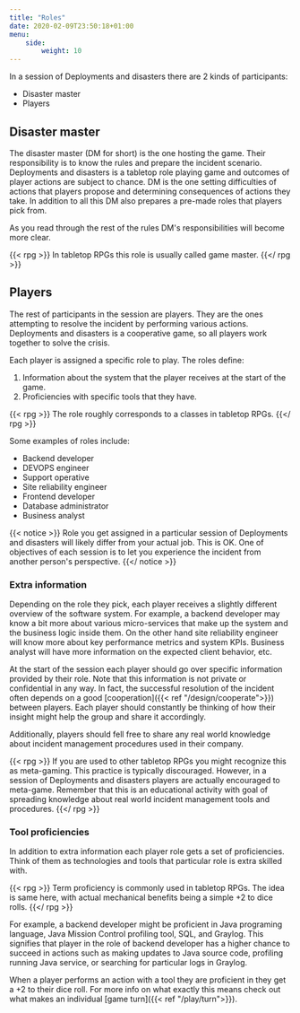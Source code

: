 ```yaml
---
title: "Roles"
date: 2020-02-09T23:50:18+01:00
menu:
    side:
        weight: 10
---
```


In a session of Deployments and disasters there are 2 kinds of participants:

* Disaster master
* Players
<!--more-->

## Disaster master

The disaster master (DM for short) is the one hosting the game. Their responsibility is to know the rules and prepare the incident scenario. Deployments and disasters is a tabletop role playing game and outcomes of player actions are subject to chance. DM is the one setting difficulties of actions that players propose and determining consequences of actions they take. In addition to all this DM also prepares a pre-made roles that players pick from.

As you read through the rest of the rules DM's responsibilities will become more clear.

{{< rpg >}}
In tabletop RPGs this role is usually called game master.
{{</ rpg >}}

## Players

The rest of participants in the session are players. They are the ones attempting to resolve the incident by performing various actions. Deployments and disasters is a cooperative game, so all players work together to solve the crisis.

Each player is assigned a specific role to play. The roles define:

1. Information about the system that the player receives at the start of the game.
1. Proficiencies with specific tools that they have.

{{< rpg >}}
The role roughly corresponds to a classes in tabletop RPGs.
{{</ rpg >}}

Some examples of roles include:

* Backend developer
* DEVOPS engineer
* Support operative
* Site reliability engineer
* Frontend developer
* Database administrator
* Business analyst

{{< notice >}}
Role you get assigned in a particular session of Deployments and disasters will likely differ from your actual job. This is OK. One of objectives of each session is to let you experience the incident from another person's perspective.
{{</ notice >}}

### Extra information

Depending on the role they pick, each player receives a slightly different overview of the software system. For example, a backend developer may know a bit more about various micro-services that make up the system and the business logic inside them. On the other hand site reliability engineer will know more about key performance metrics and system KPIs. Business analyst will have more information on the expected client behavior, etc.

At the start of the session each player should go over specific information provided by their role. Note that this information is not private or confidential in any way. In fact, the successful resolution of the incident often depends on a good [cooperation]({{< ref "/design/cooperate">}}) between players. Each player should constantly be thinking of how their insight might help the group and share it accordingly.

Additionally, players should fell free to share any real world knowledge about incident management procedures used in their company.

{{< rpg >}}
If you are used to other tabletop RPGs you might recognize this as meta-gaming. This practice is typically discouraged. However, in a session of Deployments and disasters players are actually encouraged to meta-game. Remember that this is an educational activity with goal of spreading knowledge about real world incident management tools and procedures.
{{</ rpg >}}

### Tool proficiencies

In addition to extra information each player role gets a set of proficiencies. Think of them as technologies and tools that particular role is extra skilled with.

{{< rpg >}}
Term proficiency is commonly used in tabletop RPGs. The idea is same here, with actual mechanical benefits being a simple +2 to dice rolls.
{{</ rpg >}}

For example, a backend developer might be proficient in Java programing language, Java Mission Control profiling tool, SQL, and Graylog. This signifies that player in the role of backend developer has a higher chance to succeed in actions such as making updates to Java source code, profiling running Java service, or searching for particular logs in Graylog.

When a player performs an action with a tool they are proficient in they get a +2 to their dice roll. For more info on what exactly this means check out what makes an individual [game turn]({{< ref "/play/turn">}}).